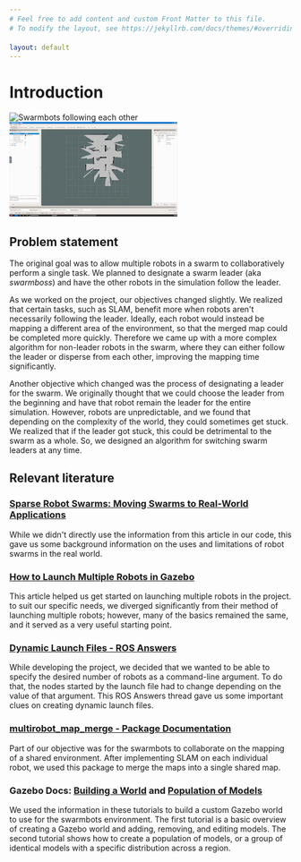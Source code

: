 ```yaml
---
# Feel free to add content and custom Front Matter to this file.
# To modify the layout, see https://jekyllrb.com/docs/themes/#overriding-theme-defaults

layout: default
---
```


# Introduction

![Swarmbots following each other](images/swarmbots_follow.gif)
![Swarmbots mapping](images/swarmbots_mapping.gif)

## Problem statement
The original goal was to allow multiple robots in a swarm to collaboratively perform a single task. We planned to designate a swarm leader (aka *swarmboss*) and have the other robots in the simulation follow the leader.

As we worked on the project, our objectives changed slightly. We realized that certain tasks, such as SLAM, benefit more when robots aren't necessarily following the leader. Ideally, each robot would instead be mapping a different area of the environment, so that the merged map could be completed more quickly. Therefore we came up with a more complex algorithm for non-leader robots in the swarm, where they can either follow the leader or disperse from each other, improving the mapping time significantly.

Another objective which changed was the process of designating a leader for the swarm. We originally thought that we could choose the leader from the beginning and have that robot remain the leader for the entire simulation. However, robots are unpredictable, and we found that depending on the complexity of the world, they could sometimes get stuck. We realized that if the leader got stuck, this could be detrimental to the swarm as a whole. So, we designed an algorithm for switching swarm leaders at any time. 

## Relevant literature

### [Sparse Robot Swarms: Moving Swarms to Real-World Applications](https://www.frontiersin.org/articles/10.3389/frobt.2020.00083/full?fbclid=IwAR0A9xBr4wVydrBDofXauRAnFr9zKo1CM1nSaVqZFURWm1iMGi0iCAAVbC4)
While we didn't directly use the information from this article in our code, this gave us some background information on the uses and limitations of robot swarms in the real world.

### [How to Launch Multiple Robots in Gazebo](https://www.theconstructsim.com/ros-qa-130-how-to-launch-multiple-robots-in-gazebo-simulator/)
This article helped us get started on launching multiple robots in the project. 
to suit our specific needs, we diverged significantly from their method of launching multiple robots; however, many of the basics remained the same, and it served as a very useful starting point.

### [Dynamic Launch Files - ROS Answers](https://answers.ros.org/question/229489/how-do-i-create-dynamic-launch-files/)
While developing the project, we decided that we wanted to be able to specify the desired number of robots as a command-line argument. To do that, the nodes started by the launch file had to change depending on the value of that argument. This ROS Answers thread gave us some important clues on creating dynamic launch files.

### [multirobot_map_merge - Package Documentation](http://wiki.ros.org/multirobot_map_merge)
Part of our objective was for the swarmbots to collaborate on the mapping of a shared environment. After implementing SLAM on each individual robot, we used this package to merge the maps into a single shared map.

### Gazebo Docs: [Building a World](http://gazebosim.org/tutorials?tut=build_world) and [Population of Models](http://gazebosim.org/tutorials?tut=model_population)
We used the information in these tutorials to build a custom Gazebo world to use for the swarmbots environment. The first tutorial is a basic overview of creating a Gazebo world and adding, removing, and editing models. The second tutorial shows how to create a population of models, or a group of identical models with a specific distribution across a region.
